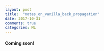 ```yaml
---
layout: post
title:  "notes_on_vanilla_back_propagation"
date: 2017-10-31
comments: true
categories: ML
---
```

#### Coming soon!
